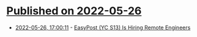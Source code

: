 # [Published on 2022-05-26](index.md)

* [2022-05-26, 17:00:11](https://news.ycombinator.com/item?id=31520724) - [EasyPost (YC S13) Is Hiring Remote Engineers](https://www.easypost.com/careers)
